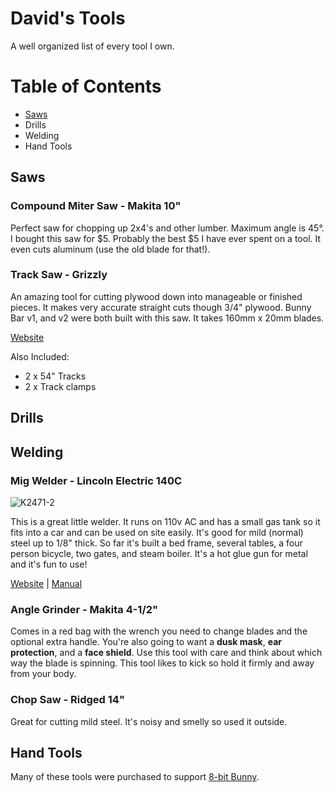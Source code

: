 # David's Tools
A well organized list of every tool I own.

# Table of Contents

* [Saws](#saws)
* Drills
* Welding
* Hand Tools


## Saws

### Compound Miter Saw - Makita 10"

Perfect saw for chopping up 2x4's and other lumber. Maximum angle is 45°. I bought this saw for $5. Probably the best $5 I have ever spent on a tool. It even cuts aluminum (use the old blade for that!). 

### Track Saw - Grizzly

An amazing tool for cutting plywood down into manageable or finished pieces. It makes very accurate straight cuts though 3/4" plywood. Bunny Bar v1, and v2 were both built with this saw. It takes 160mm x 20mm blades.

[Website](http://www.grizzly.com/products/T25552?utm_campaign=zPage&utm_source=grizzly.com)

Also Included:
* 2 x 54" Tracks
* 2 x Track clamps


## Drills

## Welding

### Mig Welder - Lincoln Electric 140C
![K2471-2](http://assets.lincolnelectric.com/assets/global/Products/K2471-2/300x300.jpg)

This is a great little welder. It runs on 110v AC and has a small gas tank so it fits into a car and can be used on site easily. It's good for mild (normal) steel up to 1/8" thick. So far it's built a bed frame, several tables, a four person bicycle, two gates, and steam boiler. It's a hot glue gun for metal and it's fun to use!

[Website](http://www.lincolnelectric.com/en-us/Equipment/Pages/product.aspx?product=K2471-2(LincolnElectric)) | [Manual](http://www.lincolnelectric.com/assets/servicenavigator-public/lincoln3/imt10099.pdf)

### Angle Grinder - Makita 4-1/2"

Comes in a red bag with the wrench you need to change blades and the optional extra handle. You're also going to want a **dusk mask**, **ear protection**, and a **face shield**. Use this tool with care and think about which way the blade is spinning. This tool likes to kick so hold it firmly and away from your body.

### Chop Saw - Ridged 14"

Great for cutting mild steel. It's noisy and smelly so used it outside.

## Hand Tools



Many of these tools were purchased to support [8-bit Bunny](https://www.facebook.com/groups/8bitbunnybar/).
